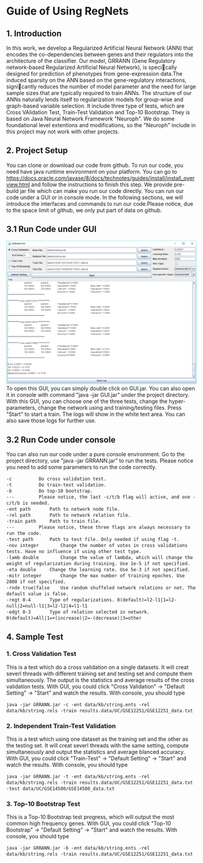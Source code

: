 # Guide of Using RegNets
## 1. Introduction

In this work, we develop a Regularized Artificial Neural Network (ANN) that encodes the co-dependencies between genes and their regulators into the architecture of the classifier. Our model, GRRANN (Gene Regulatory network-based Regularized Artificial Neural Network), is specically designed for prediction of phenotypes from gene-expression data.The induced sparsity on the ANN based on the gene-regulatory interactions, signicantly reduces the number of model parameter and the need for large sample sizes that are typically required to train ANNs. The structure of our ANNs naturally lends itself to regularization models for group-wise and graph-based variable selection. It include three type of tests, which are Cross VAlidation Test, Train-Test Validation and Top-10 Bootstrap. They is based on Java Neural Network Framework "Neuroph". We do some foundational level extentions and modifications, so the "Neuroph" include in this project may not work with other projects.

## 2. Project Setup

You can clone or download our code from github. To run our code, you need have java runtime environment on your platform. You can go to https://docs.oracle.com/javase/8/docs/technotes/guides/install/install_overview.html and follow the instructions to finish this step. We provide pre-build jar file which can make you run our code directly. You can run our code under a GUI or in console mode. In the following sections, we will introduce the interfaces and commands to run our code.Please notice, due to the space limit of github, we only put part of data on github.

## 3.1 Run Code under GUI

![Alt text](GUI.png?raw=true "GUI Screencut")
To open this GUI, you can simply double click on GUI.jar. You can also open it in console with command "java -jar GUI.jar" under the project directory.
With this GUI, you can choose one of the three tests, change the hyper-parameters, change the network using and training/testing files. Press "Start" to start a train. The logs will show in the white text area. You can also save those logs for further use.

## 3.2 Run Code under console

You can also run our code under a pure console environment. Go to the project directory, use "java -jar GRRANN.jar" to run the tests. Please notice you need to add some parameters to run the code correctly.

    -c			Do cross validation test.
    -t			Do train-test validation.
    -b			Do top-10 bootstrap.
    ---			Please notice, the last -c/t/b flag will active, and one -c/t/b is needed.
    -ent path		Path to network node file.
    -rel path		Path to network relation file.
    -train path		Path to train file.
    ---			Please notice, these three flags are always necessary to run the code.
    -test path		Path to test file. Only needed if using flag -t.
    -nov integer		Change the number of votes in cross validations tests. Have no influence if using other test type.
    -lamb double		Change the value of lambda, which will change the weight of regularization during training. Use 1e-5 if not specified.
    -eta double		Change the learning rate. Use 5e-3 if not specified.
    -mitr integer		Change the max number of training epoches. Use 2000 if not specified.
    -rnde true|false	Use random shuffeled network relations or not. The default value is false.
    -regt 0-4		Type of regularizations. 0(default)=l2-l1|1=l2-null|2=null-l1|3=l2-l2|4=l1-l1
    -edgt 0-3		Type of relation selected in network. 0(default)=All|1=+(increase)|2=-(decrease)|3=other 

## 4. Sample Test
### 1. Cross Validation Test

This is a test which do a cross validation on a single datasets. It will creat severl threads with different training set and testing set and compute them simultaneously. The output is the statistics and average results of the cross validation tests. With GUI, you could click "Cross Validation" -> "Default Setting" -> "Start" and watch the results. With console, you should type

    java -jar GRRANN.jar -c -ent data/kb/string.ents -rel data/kb/string.rels -train results.data/UC/GSE12251/GSE12251_data.txt

### 2. Independent Train-Test Validation

This is a test which using one dataset as the training set and the other as the testing set. It will creat severl threads with the same setting, compute simultaneously and output the statistics and average blanced accuracy. With GUI, you could click "Train-Test" -> "Default Setting" -> "Start" and watch the results. With console, you should type

    java -jar GRRANN.jar -t -ent data/kb/string.ents -rel data/kb/string.rels -train results.data/UC/GSE12251/GSE12251_data.txt -test data/UC/GSE14580/GSE14580_data.txt

### 3. Top-10 Bootstrap Test

This is a Top-10 Bootstrap test progress, which will output the most common high frequency genes. With GUI, you could click "Top-10 Bootstrap" -> "Default Setting" -> "Start" and watch the results. With console, you should type

    java -jar GRRANN.jar -b -ent data/kb/string.ents -rel data/kb/string.rels -train results.data/UC/GSE12251/GSE12251_data.txt
